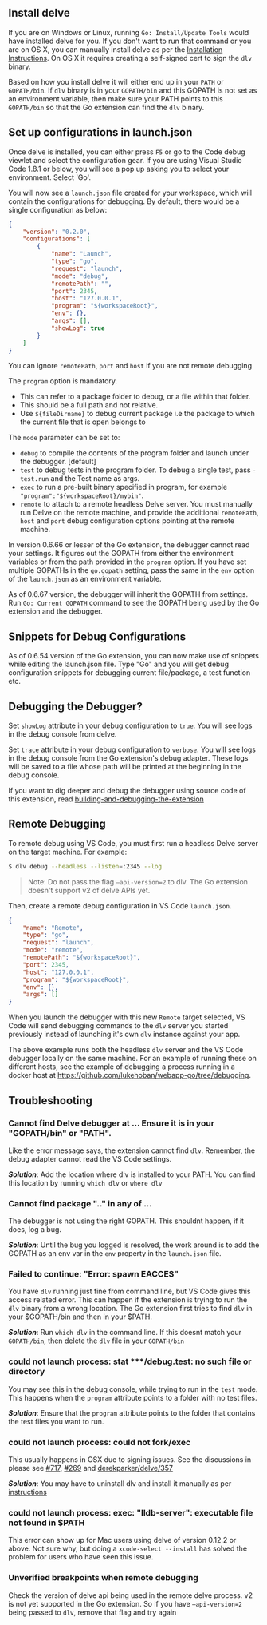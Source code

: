 ## Install delve

If you are on Windows or Linux, running `Go: Install/Update Tools` would have installed delve for you.
If you don't want to run that command or you are on OS X, you can manually install delve as per the [Installation Instructions](https://github.com/derekparker/delve/tree/master/Documentation/installation).
On OS X it requires creating a self-signed cert to sign the `dlv` binary.

Based on how you install delve it will either end up in your `PATH` or `GOPATH/bin`. 
If `dlv` binary is in your `GOPATH/bin` and this GOPATH is not set as an environment variable, then make sure your PATH points to this `GOPATH/bin` so that the Go extension can find the `dlv` binary.

## Set up configurations in launch.json

Once delve is installed, you can either press `F5` or go to the Code debug viewlet and select the configuration gear. If you are using Visual Studio Code 1.8.1 or below, you will see a pop up asking you to select your environment. Select 'Go'. 

You will now see a `launch.json` file created for your workspace, which will contain the configurations for debugging. By default, there would be a single configuration as below:

```json
{
	"version": "0.2.0",
	"configurations": [
		{
			"name": "Launch",
			"type": "go",
			"request": "launch",
			"mode": "debug",
			"remotePath": "",
			"port": 2345,
			"host": "127.0.0.1",
			"program": "${workspaceRoot}",
			"env": {},
			"args": [],
			"showLog": true
		}
	]
}
```
You can ignore `remotePath`, `port` and `host` if you are not remote debugging

The `program` option is mandatory.

* This can refer to a package folder to debug, or a file within that folder. 
* This should be a full path and not relative.
* Use `${fileDirname}` to debug current package i.e the package to which the current file that is open belongs to

The `mode` parameter can be set to:

* `debug` to compile the contents of the program folder and launch under the debugger. [default]
* `test` to debug tests in the program folder. To debug a single test, pass `-test.run` and the Test name as args.
* `exec` to run a pre-built binary specified in program, for example `"program":"${workspaceRoot}/mybin"`.
* `remote` to attach to a remote headless Delve server.  You must manually run Delve on the remote machine, and provide the additional `remotePath`, `host` and `port` debug configuration options pointing at the remote machine.

In version 0.6.66 or lesser of the Go extension, the debugger cannot read your settings. It figures out the GOPATH from either the environment variables or from the path provided in the `program` option. If you have set multiple GOPATHs in the `go.gopath` setting, pass the same in the `env` option of the `launch.json` as an environment variable.

As of 0.6.67 version, the debugger will inherit the GOPATH from settings. Run `Go: Current GOPATH` command to see the GOPATH being used by the Go extension and the debugger.

## Snippets for Debug Configurations

As of 0.6.54 version of the Go extension, you can now make use of snippets while editing the launch.json file. 
Type "Go" and you will get debug configuration snippets for debugging current file/package, a test function etc.

## Debugging the Debugger?

Set `showLog` attribute in your debug configuration to `true`. You will see logs in the debug console from delve.

Set `trace` attribute in your debug configuration to `verbose`. You will see logs in the debug console from the Go extension's debug adapter. These logs will be saved to a file whose path will be printed at the beginning in the debug console.

If you want to dig deeper and debug the debugger using source code of this extension, read [building-and-debugging-the-extension](https://github.com/Microsoft/vscode-go/wiki/Building,-Debugging-and-Sideloading-the-extension-in-Visual-Studio-Code#building-and-debugging-the-extension)

## Remote Debugging

To remote debug using VS Code, you must first run a headless Delve server on the target machine.  For example:

```bash
$ dlv debug --headless --listen=:2345 --log
```

> Note: Do not pass the flag `–api-version=2` to dlv. The Go extension doesn't support v2 of delve APIs yet.

Then, create a remote debug configuration in VS Code `launch.json`.

```json
{
	"name": "Remote",
	"type": "go",
	"request": "launch",
	"mode": "remote",
	"remotePath": "${workspaceRoot}",
	"port": 2345,
	"host": "127.0.0.1",
	"program": "${workspaceRoot}",
	"env": {},
	"args": []
}
```

When you launch the debugger with this new `Remote` target selected, VS Code will send debugging
commands to the `dlv` server you started previously instead of launching it's own `dlv` instance against your app.

The above example runs both the headless `dlv` server and the VS Code debugger locally on the same machine.  For an
example of running these on different hosts, see the example of debugging a process running in a docker host at https://github.com/lukehoban/webapp-go/tree/debugging.

## Troubleshooting

### Cannot find Delve debugger at ... Ensure it is in your "GOPATH/bin" or "PATH".

Like the error message says, the extension cannot find `dlv`. Remember, the debug adapter cannot read the VS Code settings.

**_Solution_**: Add the location where dlv is installed to your PATH. You can find this location by running `which dlv` or `where dlv`

### Cannot find package ".." in any of ... 

The debugger is not using the right GOPATH. This shouldnt happen, if it does, log a bug. 

**_Solution_**: Until the bug you logged is resolved, the work around is to add the GOPATH as an env var in the `env` property in the `launch.json` file.

### Failed to continue: "Error: spawn EACCES"

You have `dlv` running just fine from command line, but VS Code gives this access related error. 
This can happen if the extension is trying to run the `dlv` binary from a wrong location.
The Go extension first tries to find `dlv` in your $GOPATH/bin and then in your $PATH.  

**_Solution_**: Run `which dlv` in the command line. If this doesnt match your `GOPATH/bin`, then delete the `dlv` file in 
your `GOPATH/bin`


### could not launch process: stat ***/debug.test: no such file or directory

You may see this in the debug console, while trying to run in the `test` mode. This happens when the `program` attribute points to a folder with no test files.

**_Solution_**: Ensure that the `program` attribute points to the folder that contains the test files you want to run.

### could not launch process: could not fork/exec

This usually happens in OSX due to signing issues. See the discussions in please see [#717](https://github.com/Microsoft/vscode-go/issues/717), [#269](https://github.com/Microsoft/vscode-go/issues/269) and [derekparker/delve/357](https://github.com/derekparker/delve/issues/357)

**_Solution_**: You may have to uninstall dlv and install it manually as per [instructions](https://github.com/derekparker/delve/blob/master/Documentation/installation/osx/install.md#manual-install)

### could not launch process: exec: "lldb-server": executable file not found in $PATH

This error can show up for Mac users using delve of version 0.12.2 or above. Not sure why, but doing a `xcode-select --install` has solved the problem for users who have seen this issue.

### Unverified breakpoints when remote debugging

Check the version of delve api being used in the remote delve process. v2 is not yet supported in the Go extension. So if you have `–api-version=2` being passed to `dlv`, remove that flag and try again